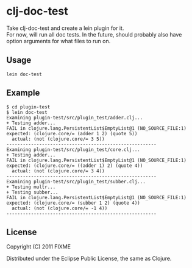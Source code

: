 # clj-doc-test

Take clj-doc-test and create a lein plugin for it.  
For now, will run all doc tests.
In the future, should probably also have option arguments for what files to run on.

## Usage

	lein doc-test

## Example

	$ cd plugin-test
	$ lein doc-test
	Examining plugin-test/src/plugin_test/adder.clj...
	+ Testing adder...
	FAIL in clojure.lang.PersistentList$EmptyList@1 (NO_SOURCE_FILE:1)
	expected: (clojure.core/= (adder 1 2) (quote 5))
  	  actual: (not (clojure.core/= 3 5))
	-------------------------------------------------------
	Examining plugin-test/src/plugin_test/core.clj...
	+ Testing adder...
	FAIL in clojure.lang.PersistentList$EmptyList@1 (NO_SOURCE_FILE:1)
	expected: (clojure.core/= ((adder 1) 2) (quote 4))
	  actual: (not (clojure.core/= 3 4))
	-------------------------------------------------------
	Examining plugin-test/src/plugin_test/subber.clj...
	+ Testing multr...
	+ Testing subber...
	FAIL in clojure.lang.PersistentList$EmptyList@1 (NO_SOURCE_FILE:1)
	expected: (clojure.core/= (subber 1 2) (quote 4))
  	  actual: (not (clojure.core/= -1 4))
	-------------------------------------------------------

## License

Copyright (C) 2011 FIXME

Distributed under the Eclipse Public License, the same as Clojure.
